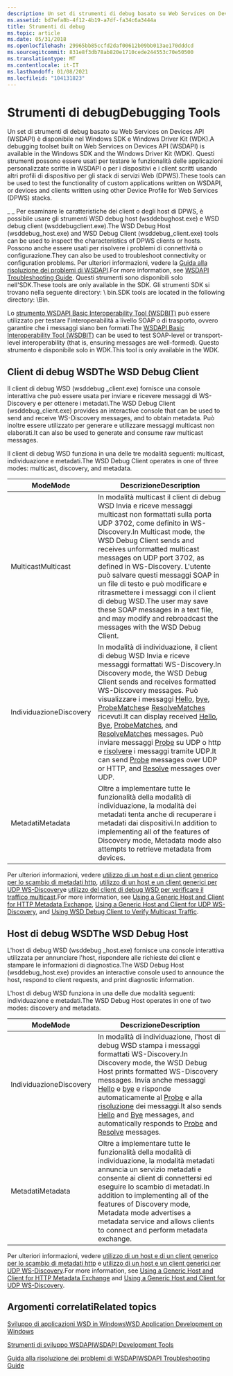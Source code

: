 ```yaml
---
description: Un set di strumenti di debug basato su Web Services on Devices API (WSDAPI) è disponibile nel Windows SDK e Windows Driver Kit (WDK).
ms.assetid: bd7efa8b-4f12-4b19-a7df-fa34c6a3444a
title: Strumenti di debug
ms.topic: article
ms.date: 05/31/2018
ms.openlocfilehash: 29965bb85ccfd2daf00612b09bb013ae170dddcd
ms.sourcegitcommit: 831e8f3db78ab820e1710cede244553c70e50500
ms.translationtype: MT
ms.contentlocale: it-IT
ms.lasthandoff: 01/08/2021
ms.locfileid: "104131823"
---
```

# <a name="debugging-tools"></a><span data-ttu-id="dd222-103">Strumenti di debug</span><span class="sxs-lookup"><span data-stu-id="dd222-103">Debugging Tools</span></span>

<span data-ttu-id="dd222-104">Un set di strumenti di debug basato su Web Services on Devices API (WSDAPI) è disponibile nel Windows SDK e Windows Driver Kit (WDK).</span><span class="sxs-lookup"><span data-stu-id="dd222-104">A debugging toolset built on Web Services on Devices API (WSDAPI) is available in the Windows SDK and the Windows Driver Kit (WDK).</span></span> <span data-ttu-id="dd222-105">Questi strumenti possono essere usati per testare le funzionalità delle applicazioni personalizzate scritte in WSDAPI o per i dispositivi e i client scritti usando altri profili di dispositivo per gli stack di servizi Web (DPWS).</span><span class="sxs-lookup"><span data-stu-id="dd222-105">These tools can be used to test the functionality of custom applications written on WSDAPI, or devices and clients written using other Device Profile for Web Services (DPWS) stacks.</span></span>

<span data-ttu-id="dd222-106">\_ \_ Per esaminare le caratteristiche dei client o degli host di DPWS, è possibile usare gli strumenti WSD debug host (wsddebughost.exe) e WSD debug client (wsddebugclient.exe).</span><span class="sxs-lookup"><span data-stu-id="dd222-106">The WSD Debug Host (wsddebug\_host.exe) and WSD Debug Client (wsddebug\_client.exe) tools can be used to inspect the characteristics of DPWS clients or hosts.</span></span> <span data-ttu-id="dd222-107">Possono anche essere usati per risolvere i problemi di connettività o configurazione.</span><span class="sxs-lookup"><span data-stu-id="dd222-107">They can also be used to troubleshoot connectivity or configuration problems.</span></span> <span data-ttu-id="dd222-108">Per ulteriori informazioni, vedere la [Guida alla risoluzione dei problemi di WSDAPI](wsdapi-troubleshooting-guide.md).</span><span class="sxs-lookup"><span data-stu-id="dd222-108">For more information, see [WSDAPI Troubleshooting Guide](wsdapi-troubleshooting-guide.md).</span></span> <span data-ttu-id="dd222-109">Questi strumenti sono disponibili solo nell'SDK.</span><span class="sxs-lookup"><span data-stu-id="dd222-109">These tools are only available in the SDK.</span></span> <span data-ttu-id="dd222-110">Gli strumenti SDK si trovano nella seguente directory: <Windows SDK Install Folder> \\ bin.</span><span class="sxs-lookup"><span data-stu-id="dd222-110">SDK tools are located in the following directory: <Windows SDK Install Folder>\\Bin.</span></span>

<span data-ttu-id="dd222-111">Lo [strumento WSDAPI Basic Interoperability Tool (WSDBIT)](https://msdn.microsoft.com/library/cc264250.aspx) può essere utilizzato per testare l'interoperabilità a livello SOAP o di trasporto, ovvero garantire che i messaggi siano ben formati.</span><span class="sxs-lookup"><span data-stu-id="dd222-111">The [WSDAPI Basic Interoperability Tool (WSDBIT)](https://msdn.microsoft.com/library/cc264250.aspx) can be used to test SOAP-level or transport-level interoperability (that is, ensuring messages are well-formed).</span></span> <span data-ttu-id="dd222-112">Questo strumento è disponibile solo in WDK.</span><span class="sxs-lookup"><span data-stu-id="dd222-112">This tool is only available in the WDK.</span></span>

## <a name="the-wsd-debug-client"></a><span data-ttu-id="dd222-113">Client di debug WSD</span><span class="sxs-lookup"><span data-stu-id="dd222-113">The WSD Debug Client</span></span>

<span data-ttu-id="dd222-114">Il client di debug WSD (wsddebug \_client.exe) fornisce una console interattiva che può essere usata per inviare e ricevere messaggi di WS-Discovery e per ottenere i metadati.</span><span class="sxs-lookup"><span data-stu-id="dd222-114">The WSD Debug Client (wsddebug\_client.exe) provides an interactive console that can be used to send and receive WS-Discovery messages, and to obtain metadata.</span></span> <span data-ttu-id="dd222-115">Può inoltre essere utilizzato per generare e utilizzare messaggi multicast non elaborati.</span><span class="sxs-lookup"><span data-stu-id="dd222-115">It can also be used to generate and consume raw multicast messages.</span></span>

<span data-ttu-id="dd222-116">Il client di debug WSD funziona in una delle tre modalità seguenti: multicast, individuazione e metadati.</span><span class="sxs-lookup"><span data-stu-id="dd222-116">The WSD Debug Client operates in one of three modes: multicast, discovery, and metadata.</span></span>



| <span data-ttu-id="dd222-117">Mode</span><span class="sxs-lookup"><span data-stu-id="dd222-117">Mode</span></span>      | <span data-ttu-id="dd222-118">Descrizione</span><span class="sxs-lookup"><span data-stu-id="dd222-118">Description</span></span>                                                                                                                                                                                                                                                                                                                                                                                          |
|-----------|------------------------------------------------------------------------------------------------------------------------------------------------------------------------------------------------------------------------------------------------------------------------------------------------------------------------------------------------------------------------------------------------------|
| <span data-ttu-id="dd222-119">Multicast</span><span class="sxs-lookup"><span data-stu-id="dd222-119">Multicast</span></span> | <span data-ttu-id="dd222-120">In modalità multicast il client di debug WSD Invia e riceve messaggi multicast non formattati sulla porta UDP 3702, come definito in WS-Discovery.</span><span class="sxs-lookup"><span data-stu-id="dd222-120">In Multicast mode, the WSD Debug Client sends and receives unformatted multicast messages on UDP port 3702, as defined in WS-Discovery.</span></span> <span data-ttu-id="dd222-121">L'utente può salvare questi messaggi SOAP in un file di testo e può modificare e ritrasmettere i messaggi con il client di debug WSD.</span><span class="sxs-lookup"><span data-stu-id="dd222-121">The user may save these SOAP messages in a text file, and may modify and rebroadcast the messages with the WSD Debug Client.</span></span>                                                                                                                                 |
| <span data-ttu-id="dd222-122">Individuazione</span><span class="sxs-lookup"><span data-stu-id="dd222-122">Discovery</span></span> | <span data-ttu-id="dd222-123">In modalità di individuazione, il client di debug WSD Invia e riceve messaggi formattati WS-Discovery.</span><span class="sxs-lookup"><span data-stu-id="dd222-123">In Discovery mode, the WSD Debug Client sends and receives formatted WS-Discovery messages.</span></span> <span data-ttu-id="dd222-124">Può visualizzare i messaggi [Hello](hello-message.md), [bye](bye-message.md), [ProbeMatches](probematches-message.md)e [ResolveMatches](resolvematches-message.md) ricevuti.</span><span class="sxs-lookup"><span data-stu-id="dd222-124">It can display received [Hello](hello-message.md), [Bye](bye-message.md), [ProbeMatches](probematches-message.md), and [ResolveMatches](resolvematches-message.md) messages.</span></span> <span data-ttu-id="dd222-125">Può inviare messaggi [Probe](probe-message.md) su UDP o http e [risolvere](resolve-message.md) i messaggi tramite UDP.</span><span class="sxs-lookup"><span data-stu-id="dd222-125">It can send [Probe](probe-message.md) messages over UDP or HTTP, and [Resolve](resolve-message.md) messages over UDP.</span></span> |
| <span data-ttu-id="dd222-126">Metadati</span><span class="sxs-lookup"><span data-stu-id="dd222-126">Metadata</span></span>  | <span data-ttu-id="dd222-127">Oltre a implementare tutte le funzionalità della modalità di individuazione, la modalità dei metadati tenta anche di recuperare i metadati dai dispositivi.</span><span class="sxs-lookup"><span data-stu-id="dd222-127">In addition to implementing all of the features of Discovery mode, Metadata mode also attempts to retrieve metadata from devices.</span></span>                                                                                                                                                                                                                                                                    |



 

<span data-ttu-id="dd222-128">Per ulteriori informazioni, vedere [utilizzo di un host e di un client generico per lo scambio di metadati http](using-a-generic-host-and-client-for-http-metadata-exchange.md), [utilizzo di un host e un client generici per UDP WS-Discovery](using-a-generic-host-and-client-for-udp-ws-discovery.md)e [utilizzo del client di debug WSD per verificare il traffico multicast](using-wsddebug-client-to-verify-multicast-traffic.md).</span><span class="sxs-lookup"><span data-stu-id="dd222-128">For more information, see [Using a Generic Host and Client for HTTP Metadata Exchange](using-a-generic-host-and-client-for-http-metadata-exchange.md), [Using a Generic Host and Client for UDP WS-Discovery](using-a-generic-host-and-client-for-udp-ws-discovery.md), and [Using WSD Debug Client to Verify Multicast Traffic](using-wsddebug-client-to-verify-multicast-traffic.md).</span></span>

## <a name="the-wsd-debug-host"></a><span data-ttu-id="dd222-129">Host di debug WSD</span><span class="sxs-lookup"><span data-stu-id="dd222-129">The WSD Debug Host</span></span>

<span data-ttu-id="dd222-130">L'host di debug WSD (wsddebug \_host.exe) fornisce una console interattiva utilizzata per annunciare l'host, rispondere alle richieste dei client e stampare le informazioni di diagnostica.</span><span class="sxs-lookup"><span data-stu-id="dd222-130">The WSD Debug Host (wsddebug\_host.exe) provides an interactive console used to announce the host, respond to client requests, and print diagnostic information.</span></span>

<span data-ttu-id="dd222-131">L'host di debug WSD funziona in una delle due modalità seguenti: individuazione e metadati.</span><span class="sxs-lookup"><span data-stu-id="dd222-131">The WSD Debug Host operates in one of two modes: discovery and metadata.</span></span>



| <span data-ttu-id="dd222-132">Mode</span><span class="sxs-lookup"><span data-stu-id="dd222-132">Mode</span></span>      | <span data-ttu-id="dd222-133">Descrizione</span><span class="sxs-lookup"><span data-stu-id="dd222-133">Description</span></span>                                                                                                                                                                                                                                                       |
|-----------|-------------------------------------------------------------------------------------------------------------------------------------------------------------------------------------------------------------------------------------------------------------------|
| <span data-ttu-id="dd222-134">Individuazione</span><span class="sxs-lookup"><span data-stu-id="dd222-134">Discovery</span></span> | <span data-ttu-id="dd222-135">In modalità di individuazione, l'host di debug WSD stampa i messaggi formattati WS-Discovery.</span><span class="sxs-lookup"><span data-stu-id="dd222-135">In Discovery mode, the WSD Debug Host prints formatted WS-Discovery messages.</span></span> <span data-ttu-id="dd222-136">Invia anche messaggi [Hello](hello-message.md) e [bye](bye-message.md) e risponde automaticamente al [Probe](probe-message.md) e alla [risoluzione](resolve-message.md) dei messaggi.</span><span class="sxs-lookup"><span data-stu-id="dd222-136">It also sends [Hello](hello-message.md) and [Bye](bye-message.md) messages, and automatically responds to [Probe](probe-message.md) and [Resolve](resolve-message.md) messages.</span></span> |
| <span data-ttu-id="dd222-137">Metadati</span><span class="sxs-lookup"><span data-stu-id="dd222-137">Metadata</span></span>  | <span data-ttu-id="dd222-138">Oltre a implementare tutte le funzionalità della modalità di individuazione, la modalità metadati annuncia un servizio metadati e consente ai client di connettersi ed eseguire lo scambio di metadati.</span><span class="sxs-lookup"><span data-stu-id="dd222-138">In addition to implementing all of the features of Discovery mode, Metadata mode advertises a metadata service and allows clients to connect and perform metadata exchange.</span></span>                                                                                       |



 

<span data-ttu-id="dd222-139">Per ulteriori informazioni, vedere [utilizzo di un host e di un client generico per lo scambio di metadati http](using-a-generic-host-and-client-for-http-metadata-exchange.md) e [utilizzo di un host e un client generici per UDP WS-Discovery](using-a-generic-host-and-client-for-udp-ws-discovery.md).</span><span class="sxs-lookup"><span data-stu-id="dd222-139">For more information, see [Using a Generic Host and Client for HTTP Metadata Exchange](using-a-generic-host-and-client-for-http-metadata-exchange.md) and [Using a Generic Host and Client for UDP WS-Discovery](using-a-generic-host-and-client-for-udp-ws-discovery.md).</span></span>

## <a name="related-topics"></a><span data-ttu-id="dd222-140">Argomenti correlati</span><span class="sxs-lookup"><span data-stu-id="dd222-140">Related topics</span></span>

<dl> <dt>

[<span data-ttu-id="dd222-141">Sviluppo di applicazioni WSD in Windows</span><span class="sxs-lookup"><span data-stu-id="dd222-141">WSD Application Development on Windows</span></span>](wsd-application-development-on-windows.md)
</dt> <dt>

[<span data-ttu-id="dd222-142">Strumenti di sviluppo WSDAPI</span><span class="sxs-lookup"><span data-stu-id="dd222-142">WSDAPI Development Tools</span></span>](wsdapi-development-tools.md)
</dt> <dt>

[<span data-ttu-id="dd222-143">Guida alla risoluzione dei problemi di WSDAPI</span><span class="sxs-lookup"><span data-stu-id="dd222-143">WSDAPI Troubleshooting Guide</span></span>](wsdapi-troubleshooting-guide.md)
</dt> </dl>

 

 




